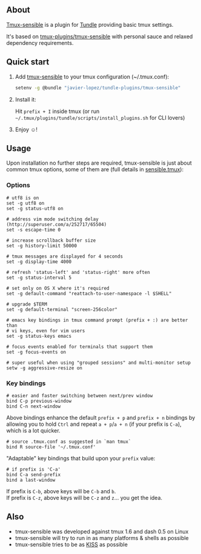 ## About

[Tmux-sensible](https://github.com/javier-lopez/tundle-plugins/tree/master/tmux-sensible) is a plugin for [Tundle](https://github.com/javier-lopez/tundle) providing basic tmux settings.

It's based on [tmux-plugins/tmux-sensible](https://github.com/tmux-plugins/tmux-sensible) with personal sauce and relaxed dependency requirements.

## Quick start

1. Add [tmux-sensible](https://github.com/javier-lopez/tundle-plugins/tree/master/tmux-sensible) to your tmux  configuration (~/.tmux.conf):

   ```sh
   setenv -g @bundle "javier-lopez/tundle-plugins/tmux-sensible"
   ```

2. Install it:

   Hit `prefix + I` inside tmux (or run `~/.tmux/plugins/tundle/scripts/install_plugins.sh` for CLI lovers)

3. Enjoy ☺!

## Usage

Upon installation no further steps are required, tmux-sensible is just about common tmux options, some of them are (full details in [sensible.tmux](https://github.com/javier-lopez/tundle-plugins/tree/master/tmux-sensible)):

### Options

    # utf8 is on
    set -g utf8 on
    set -g status-utf8 on

    # address vim mode switching delay (http://superuser.com/a/252717/65504)
    set -s escape-time 0

    # increase scrollback buffer size
    set -g history-limit 50000

    # tmux messages are displayed for 4 seconds
    set -g display-time 4000

    # refresh 'status-left' and 'status-right' more often
    set -g status-interval 5

    # set only on OS X where it's required
    set -g default-command "reattach-to-user-namespace -l $SHELL"

    # upgrade $TERM
    set -g default-terminal "screen-256color"

    # emacs key bindings in tmux command prompt (prefix + :) are better than
    # vi keys, even for vim users
    set -g status-keys emacs

    # focus events enabled for terminals that support them
    set -g focus-events on

    # super useful when using "grouped sessions" and multi-monitor setup
    setw -g aggressive-resize on

### Key bindings

    # easier and faster switching between next/prev window
    bind C-p previous-window
    bind C-n next-window

Above bindings enhance the default `prefix + p` and `prefix + n` bindings by
allowing you to hold `Ctrl` and repeat `a + p`/`a + n` (if your prefix is
`C-a`), which is a lot quicker.

    # source .tmux.conf as suggested in `man tmux`
    bind R source-file '~/.tmux.conf'

"Adaptable" key bindings that build upon your `prefix` value:

    # if prefix is 'C-a'
    bind C-a send-prefix
    bind a last-window

If prefix is `C-b`, above keys will be `C-b` and `b`.<br/>
If prefix is `C-z`, above keys will be `C-z` and `z`... you get the idea.

## Also

* tmux-sensible was developed against tmux 1.6 and dash 0.5 on Linux
* tmux-sensible will try to run in as many platforms & shells as possible
* tmux-sensible tries to be as [KISS](http://en.wikipedia.org/wiki/KISS_principle) as possible
